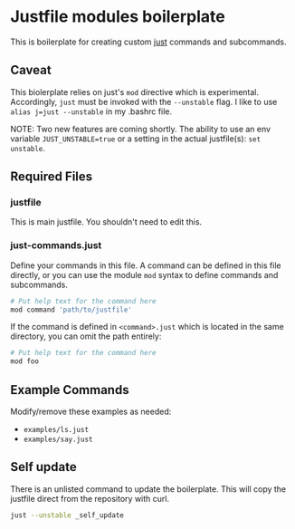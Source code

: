 # Justfile modules boilerplate

This is boilerplate for creating custom [just](https://github.com/casey/just) commands and subcommands. 

## Caveat
This biolerplate relies on just's `mod` directive which is experimental. Accordingly, `just` must be invoked with the `--unstable` flag. I like to use `alias j=just --unstable` in my .bashrc file.

NOTE: Two new features are coming shortly. The ability to use an env variable `JUST_UNSTABLE=true` or a setting in the actual justfile(s): `set unstable`.


## Required Files

### justfile 
This is main justfile. You shouldn't need to edit this.

### just-commands.just
Define your commands in this file. A command can be defined in this file directly, or you can use the module `mod` syntax to define commands and subcommands.

```bash
# Put help text for the command here
mod command 'path/to/justfile'
```

If the command is defined in `<command>.just` which is located in the same directory, you can omit the path entirely:
```bash
# Put help text for the command here
mod foo
```


## Example Commands
Modify/remove these examples as needed:
- `examples/ls.just`
- `examples/say.just`


## Self update
There is an unlisted command to update the boilerplate. This will copy the justfile direct from the repository with curl.

```bash
just --unstable _self_update
```
